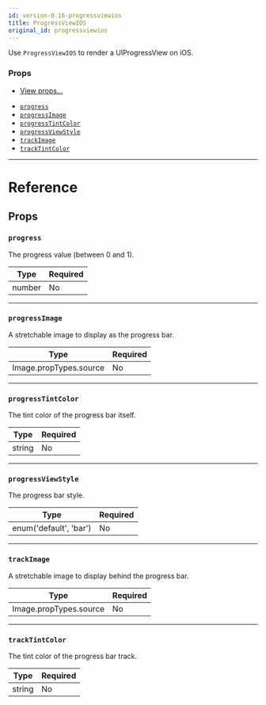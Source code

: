 ```yaml
---
id: version-0.16-progressviewios
title: ProgressViewIOS
original_id: progressviewios
---
```

Use `ProgressViewIOS` to render a UIProgressView on iOS.

### Props

* [View props...](view.md#props)
- [`progress`](progressviewios.md#progress)
- [`progressImage`](progressviewios.md#progressimage)
- [`progressTintColor`](progressviewios.md#progresstintcolor)
- [`progressViewStyle`](progressviewios.md#progressviewstyle)
- [`trackImage`](progressviewios.md#trackimage)
- [`trackTintColor`](progressviewios.md#tracktintcolor)






---

# Reference

## Props

### `progress`

The progress value (between 0 and 1).

| Type | Required |
| - | - |
| number | No |




---

### `progressImage`

A stretchable image to display as the progress bar.

| Type | Required |
| - | - |
| Image.propTypes.source | No |




---

### `progressTintColor`

The tint color of the progress bar itself.

| Type | Required |
| - | - |
| string | No |




---

### `progressViewStyle`

The progress bar style.

| Type | Required |
| - | - |
| enum('default', 'bar') | No |




---

### `trackImage`

A stretchable image to display behind the progress bar.

| Type | Required |
| - | - |
| Image.propTypes.source | No |




---

### `trackTintColor`

The tint color of the progress bar track.

| Type | Required |
| - | - |
| string | No |






